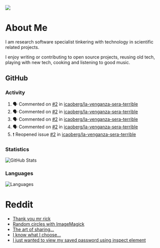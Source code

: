 ![](https://komarev.com/ghpvc/?username=icaoberg)

# About Me
I am research software specialist tinkering with technology in scientific related projects.

I enjoy writing or contributing to open source projects, reusing old tech, playing with new tech, cooking and listening to good music.

## GitHub
### Activity
<!--START_SECTION:activity-->
1. 🗣 Commented on [#2](https://github.com/icaoberg/la-venganza-sera-terrible/issues/2) in [icaoberg/la-venganza-sera-terrible](https://github.com/icaoberg/la-venganza-sera-terrible)
2. 🗣 Commented on [#2](https://github.com/icaoberg/la-venganza-sera-terrible/issues/2) in [icaoberg/la-venganza-sera-terrible](https://github.com/icaoberg/la-venganza-sera-terrible)
3. 🗣 Commented on [#2](https://github.com/icaoberg/la-venganza-sera-terrible/issues/2) in [icaoberg/la-venganza-sera-terrible](https://github.com/icaoberg/la-venganza-sera-terrible)
4. 🗣 Commented on [#2](https://github.com/icaoberg/la-venganza-sera-terrible/issues/2) in [icaoberg/la-venganza-sera-terrible](https://github.com/icaoberg/la-venganza-sera-terrible)
5. ❗️ Reopened issue [#2](https://github.com/icaoberg/la-venganza-sera-terrible/issues/2) in [icaoberg/la-venganza-sera-terrible](https://github.com/icaoberg/la-venganza-sera-terrible)
<!--END_SECTION:activity-->

### Statistics
![GitHub Stats](https://github-readme-stats.vercel.app/api?username=icaoberg&count_private=true&show_icons=true)

### Languages
![Languages](https://github-readme-stats.vercel.app/api/top-langs/?username=icaoberg&show_icons=true&langs_count=10&hide=HTML,CSS,M)

# Reddit
<!-- BLOG-POST-LIST:START -->
- [Thank you mr rick](https://www.reddit.com/r/u_icaoberg/comments/pvvwci/thank_you_mr_rick/)
- [Random circles with ImageMagick](https://www.reddit.com/r/u_icaoberg/comments/p04t90/random_circles_with_imagemagick/)
- [The art of sharing...](https://www.reddit.com/r/u_icaoberg/comments/oyp9pc/the_art_of_sharing/)
- [I know what I choose…](https://www.reddit.com/r/u_icaoberg/comments/oyoolb/i_know_what_i_choose/)
- [I just wanted to view my saved password using inspect element](https://www.reddit.com/r/u_icaoberg/comments/oyol4r/i_just_wanted_to_view_my_saved_password_using/)
<!-- BLOG-POST-LIST:END -->
